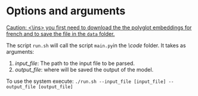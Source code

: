 # Options and arguments

<ins> Caution: <\ins> you first need to download the the [polyglot embeddings](https://sites.google.com/site/rmyeid/projects/polyglot) for french and to save the file in the `data` folder.

The script `run.sh` will call the script `main.py`in the *\code* folder. It takes as arguments:
1. *input_file*: The path to the input file to be parsed.
2. *output_file*: where will be saved the output of the model.

To use the system execute:
`./run.sh --input_file [input_file] --output_file [output_file]`